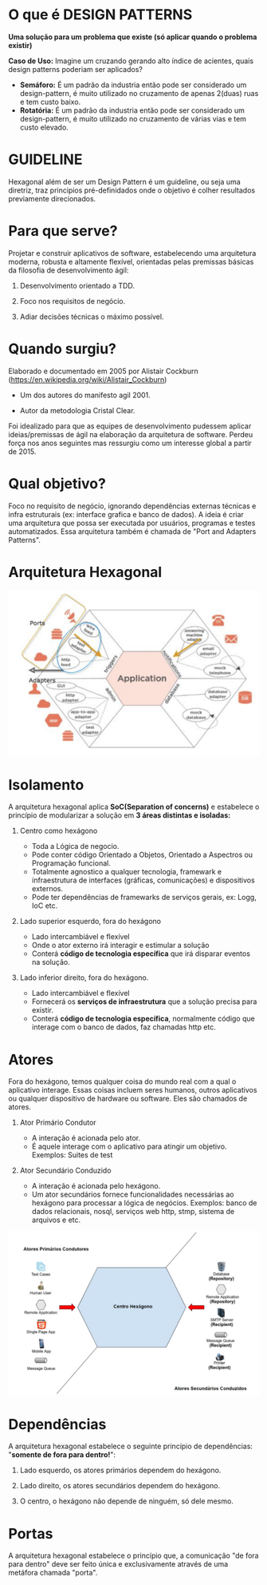 # O que é DESIGN PATTERNS

**Uma solução para um problema que existe (só aplicar quando o problema existir)**

<b>Caso de Uso:</b> Imagine um cruzando gerando alto índice de acientes, quais design patterns poderiam ser aplicados? 
 - <b>Semáforo:</b> É um padrão da industria então pode ser considerado um design-pattern, é muito utilizado no cruzamento de apenas 2(duas) ruas e tem custo baixo.
 - <b>Rotatória:</b> É um padrão da industria então pode ser considerado um design-pattern, é muito utilizado no cruzamento de várias vias e tem custo elevado.

# GUIDELINE

Hexagonal além de ser um Design Pattern é um guideline, ou seja uma diretriz, traz principios pré-definidados onde o objetivo é colher resultados previamente direcionados. 

# Para que serve?

Projetar e construir aplicativos de software, estabelecendo uma arquitetura moderna, robusta e altamente flexível, orientadas pelas premissas básicas da filosofia de desenvolvimento ágil:

1. Desenvolvimento orientado a TDD.

2. Foco nos requisitos de negócio.

3. Adiar decisões técnicas o máximo possível.

# Quando surgiu?

Elaborado e documentado em 2005 por Alistair Cockburn (https://en.wikipedia.org/wiki/Alistair_Cockburn)

- Um dos autores do manifesto agil 2001.

- Autor da metodologia Cristal Clear.

Foi idealizado para que as equipes de desenvolvimento pudessem aplicar ideias/premissas de ágil na elaboração da arquitetura de software. Perdeu força nos anos seguintes mas ressurgiu como um interesse global a partir de 2015.

# Qual objetivo?

Foco no requisito de negócio, ignorando dependências externas técnicas e infra estruturais (ex: interface grafica e banco de dados). A ideia é criar uma arquitetura que possa ser executada por usuários, programas e testes automatizados.
Essa arquitetura também é chamada de "Port and Adapters Patterns".

# Arquitetura Hexagonal

![Hexagonal](hexagonal.png)


# Isolamento

A arquitetura hexagonal aplica <b>SoC(Separation of concerns)</b> e estabelece o princípio de modularizar a solução em <b>3 áreas distintas e isoladas:</b>

1. Centro como hexágono 
   - Toda a Lógica de negocio.
   - Pode conter código Orientado a Objetos, Orientado a Aspectros ou  Programação funcional.
   - Totalmente agnostico a qualquer tecnologia, framewark e infraestrutura de interfaces (gráficas, comunicações) e dispositivos externos.
   - Pode ter dependências de framewarks de serviços gerais, ex: Logg, IoC etc.
   

2. Lado superior esquerdo, fora do hexágono
   - Lado intercambiável e flexível
   - Onde o ator externo irá interagir e estimular a solução
   - Conterá <b>código de tecnologia específica</b> que irá disparar eventos na solução.

3. Lado inferior direito, fora do hexágono.
   - Lado intercambiável e flexível
   - Fornecerá os <b>serviços de infraestrutura</b> que a solução precisa para existir.
   - Conterá <b>código de tecnologia específica</b>, normalmente código que interage com o banco de dados, faz chamadas http etc.

# Atores

Fora do hexágono, temos qualquer coisa do mundo real com a qual o aplicativo interage. Essas coisas incluem seres humanos, outros aplicativos ou qualquer dispositivo de hardware ou software. Eles são chamados de atores.

1. Ator Primário Condutor
   - A interação é acionada pelo ator. 
   - É aquele interage com o aplicativo para atingir um objetivo. Exemplos: Suites de test


2. Ator Secundário Conduzido
   - A interação é acionada pelo hexágono. 
   - Um ator secundários fornece funcionalidades necessárias ao hexágono para processar a lógica de negócios.
     Exemplos: banco de dados relacionais, nosql, serviços web http, stmp, sistema de arquivos e etc.

![Atores](atores.png)

# Dependências

A arquitetura hexagonal estabelece o seguinte princípio de dependências: "<b>somente de fora para dentro!</b>":

1. Lado esquerdo, os atores primários dependem do hexágono.

2. Lado direito, os atores secundários dependem do hexágono.

3. O centro, o hexágono não depende de ninguém, só dele mesmo.


# Portas

A arquitetura hexagonal estabelece o princípio que, a comunicação "de fora para dentro" deve ser feito única e exclusivamente através de uma metáfora chamada "porta".


